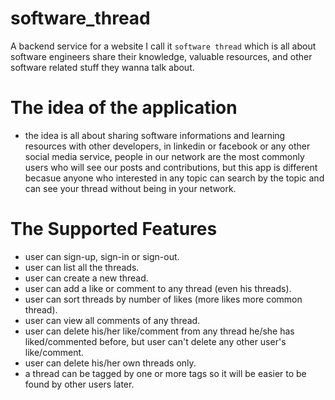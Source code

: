 # software_thread
A backend service for a website I call it `software thread` which is all about software engineers share their knowledge, valuable resources, and other software related stuff they wanna talk about.
# The idea of the application
- the idea is all about sharing software informations and learning resources with other developers, in linkedin or facebook or any other social media service, people in our network are the most commonly users who will see our posts and contributions, but this app is different becasue anyone who interested in any topic can search by the topic and can see your thread without being in your network.
# The Supported Features
- user can sign-up, sign-in or sign-out.
- user can list all the threads.
- user can create a new thread.
- user can add a like or comment to any thread (even his threads).
- user can sort threads by number of likes (more likes more common thread).
- user can view all comments of any thread.
- user can delete his/her like/comment from any thread he/she has liked/commented before, but user can't delete any other user's like/comment.
- user can delete his/her own threads only.
- a thread can be tagged by one or more tags so it will be easier to be found by other users later.